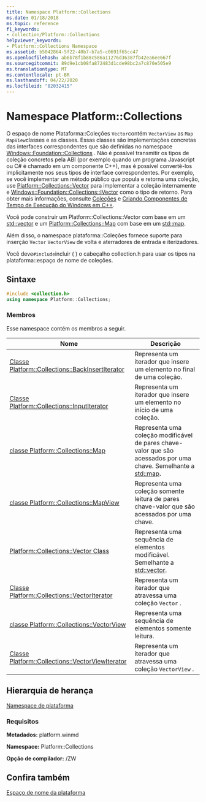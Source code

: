 ```yaml
---
title: Namespace Platform::Collections
ms.date: 01/18/2018
ms.topic: reference
f1_keywords:
- collection/Platform::Collections
helpviewer_keywords:
- Platform::Collections Namespace
ms.assetid: b5042864-5f22-40b7-b7a5-c0691f65cc47
ms.openlocfilehash: ab6b78f1b88c586a11276d36387fb42ea6ee667f
ms.sourcegitcommit: 89d9e1cb08fa872483d1cde98bc2a7c870e505e9
ms.translationtype: MT
ms.contentlocale: pt-BR
ms.lasthandoff: 04/22/2020
ms.locfileid: "82032415"
---
```

# <a name="platformcollections-namespace"></a>Namespace Platform::Collections

O espaço de nome Plataforma::Coleções `Vector`contém `VectorView` as `Map` `MapView`classes e as classes. Essas classes são implementações concretas das interfaces correspondentes que são definidas no namespace [Windows::Foundation::Collections](/uwp/api/windows.foundation.collections) . Não é possível transmitir os tipos de coleção concretos pela ABI (por exemplo quando um programa Javascript ou C# é chamado em um componente C++), mas é possível convertê-los implicitamente nos seus tipos de interface correspondentes. Por exemplo, se você implementar um método público que popula e retorna uma coleção, use [Platform::Collections::Vector](../cppcx/platform-collections-vector-class.md) para implementar a coleção internamente e [Windows::Foundation::Collections::IVector](/uwp/api/windows.foundation.collections.ivector-1) como o tipo de retorno. Para obter mais informações, consulte [Coleções](../cppcx/collections-c-cx.md) e [Criando Componentes de Tempo de Execução do Windows em C++](/windows/uwp/winrt-components/creating-windows-runtime-components-in-cpp).

Você pode construir um Platform::Collections::Vector com base em um [std::vector](../standard-library/vector-class.md) e um [Platform::Collections::Map](../cppcx/platform-collections-map-class.md) com base em um [std::map](../standard-library/map-class.md).

Além disso, o namespace plataforma::Coleções fornece suporte para inserção `Vector` `VectorView` de volta e aterradores de entrada e iterizadores.

Você deve`#include`incluir ( ) o cabeçalho collection.h para usar os tipos na plataforma::espaço de nome de coleções.

## <a name="syntax"></a>Sintaxe

```cpp
#include <collection.h>
using namespace Platform::Collections;
```

### <a name="members"></a>Membros

Esse namespace contém os membros a seguir.

|Nome|Descrição|
|----------|-----------------|
|[Classe Platform::Collections::BackInsertIterator](../cppcx/platform-collections-backinsertiterator-class.md)|Representa um iterador que insere um elemento no final de uma coleção.|
|[Classe Platform::Collections::InputIterator](../cppcx/platform-collections-inputiterator-class.md)|Representa um iterador que insere um elemento no início de uma coleção.|
|[classe Platform::Collections::Map](../cppcx/platform-collections-map-class.md)|Representa uma coleção modificável de pares chave-valor que são acessados por uma chave. Semelhante a [std::map](../standard-library/map-class.md).|
|[classe Platform::Collections::MapView](../cppcx/platform-collections-mapview-class.md)|Representa uma coleção somente leitura de pares chave-valor que são acessados por uma chave.|
|[Platform::Collections::Vector Class](../cppcx/platform-collections-vector-class.md)|Representa uma sequência de elementos modificável. Semelhante a [std::vector](../standard-library/vector-class.md).|
|[Classe Platform::Collections::VectorIterator](../cppcx/platform-collections-vectoriterator-class.md)|Representa um iterador que atravessa uma coleção `Vector` .|
|[classe Platform::Collections::VectorView](../cppcx/platform-collections-vectorview-class.md)|Representa uma sequência de elementos somente leitura.|
|[Classe Platform::Collections::VectorViewIterator](../cppcx/platform-collections-vectorviewiterator-class.md)|Representa um iterador que atravessa uma coleção `VectorView` .|

## <a name="inheritance-hierarchy"></a>Hierarquia de herança

[Namespace de plataforma](../cppcx/platform-namespace-c-cx.md)

### <a name="requirements"></a>Requisitos

**Metadados:** platform.winmd

**Namespace:** Platform::Collections

**Opção de compilador:** /ZW

## <a name="see-also"></a>Confira também

[Espaço de nome da plataforma](../cppcx/platform-namespace-c-cx.md)
